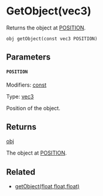 

# GetObject(vec3)

Returns the object at [POSITION](#POSITION).

```
obj getObject(const vec3 POSITION)
```

## Parameters

#### `POSITION`
Modifiers: [const](/MdDocs/Modifiers/Constant.md)

Type: [vec3](/MdDocs/Types/Vec3.md)

Position of the object.

## Returns

[obj](/MdDocs/Types/Obj.md)

The object at [POSITION](#POSITION).

## Related

 - [getObject(float,float,float)](/MdDocs/Functions/GetObject.float.float.float.md)


